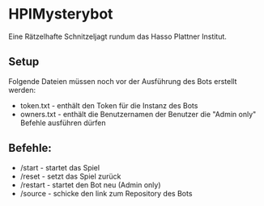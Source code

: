 # HPIMysterybot

Eine Rätzelhafte Schnitzeljagt rundum das Hasso Plattner Institut.

## Setup
Folgende Dateien müssen noch vor der Ausführung des Bots erstellt werden:
* token.txt - enthält den Token für die Instanz des Bots
* owners.txt - enthält die Benutzernamen der Benutzer die "Admin only" Befehle ausführen dürfen

## Befehle:
- /start - startet das Spiel
- /reset - setzt das Spiel zurück
- /restart - startet den Bot neu (Admin only)
- /source - schicke den link zum Repository des Bots
